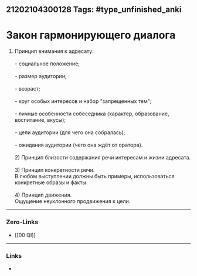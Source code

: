 21202104300128
Tags: #type_unfinished_anki
---
# Закон гармонирующего диалога

1) Принцип внимания к адресату:<br><br>- социальное положение;<br><br>- размер аудитории;<br><br>- возраст;<br><br>- круг особых интересов и набор "запрещенных тем";<br><br>- личные особенности собеседника (характер, образование, воспитание, вкусы);<br><br>- цели аудитории (для чего она собралась);<br><br>- ожидания аудитории (чего она ждёт от оратора).<br><br>2) Принцип близости содержания речи интересам и жизни адресата.<br><br>3) Принцип конкретности речи.<br>В любом выступлении должны быть примеры, использоваться конкретные образы и факты.<br><br>4) Принцип движения.<br>Ощущение неуклонного продвижения к цели.

---
### Zero-Links
- [[00 QI]]
---
### Links
-
